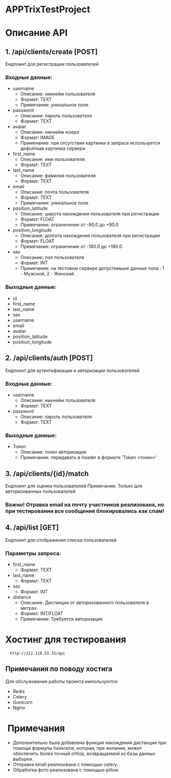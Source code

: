 # APPTrixTestProject

# Описание API
## 1. /api/clients/create [POST]
  Ендпоинт для регистрации пользователей
  ### Входные данные:
  * username
    + Описание: никнейм пользователя
    + Формат: TEXT
    + Примечание: уникальное поле
  * password
    + Описание: пароль пользователя
    + Формат: TEXT
  * avatar
    + Описание: никнейм юзера
    + Формат: IMAGE
    + Примечание: при отсутствии картинки в запрасе используется дефолтная картинка сервера
  * first_name
    + Описание: имя пользователя 
    + Формат: TEXT
  * last_name
    + Описание: фамилия пользователя 
    + Формат: TEXT
  * email
    + Описание: почта пользователя 
    + Формат: TEXT
    + Примечание: уникальное поле
  * position_latitude
    + Описание: широта нахождения пользователя при регистрации
    + Формат: FLOAT
    + Примечание: ограничение от -90.0 до +90.0
  * position_longitude
    + Описание: долгота нахождения пользователя при регистрации
    + Формат: FLOAT
    + Примечание: ограничение от -180.0 до +180.0
  * sex
    + Описание: пол пользователя
    + Формат: INT
    + Примечание: на тестовом сервере допустимыые данные пола : 1 - Мужской, 2 - Женский

  ### Выходные данные:
  * id
  * first_name
  * last_name
  * sex
  * username
  * email
  * avatar
  * position_latitude
  * position_longitude
## 2. /api/clients/auth [POST]
  Ендпоинт для аутентификации и авторизации пользователей
  ### Входные данные:
  * username
    + Описание: никнейм пользователя
    + Формат: TEXT
  * password
    + Описание: пароль пользователя
    + Формат: TEXT
  ### Выходные данные:
  * Token
    + Описание: токен авторизации
    + Примечание: передавать в header в формате 'Token <токен>'

## 3. /api/clients/{id}/match
  Ендпоинт для оценки пользователей
  Примечание: Только для авторизованных пользователей
  ### Важно! Отравка email на почту участников реализована, но при тестировании все сообщения блокировались как спам!

##  4. /api/list [GET]
  Ендпоинт для отображения списка пользователей
  ### Параметры запроса:
  * first_name
    + Формат: TEXT
  * last_name
    + Формат: TEXT
  * sex
    + Формат: INT
  * distance
    + Описание: Дистанция от авторизованного пользователя в метрах.
    + Формат: INT/FLOAT
    + Примечание: Требуется авторизация

# Хостинг для тестирования 
~~~
  http://212.118.53.33/api
~~~
## Примечания по поводу хостига
Для обслуживания работы проекта импользуются:
* Redis
* Celery
* Gunicorn
* Nginx

#  Примечания
* Дополнительно была добавлена функция нахождения дистанции при помощи формулы haversine, которая, при желании, может обеспечить более точный отбор, возвращаемой из базы данных выборки.
* Отправка email реализована с помощью celery.
* Обработка фото реализована с помощью pillow.
